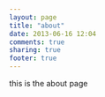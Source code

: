 ```yaml
---
layout: page
title: "about"
date: 2013-06-16 12:04
comments: true
sharing: true
footer: true
---
```

this is the about page
